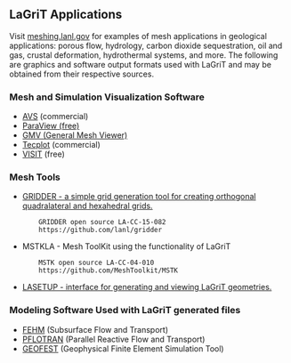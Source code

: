 LaGriT Applications
-------------------

Visit [meshing.lanl.gov](https://meshing.lanl.gov/proj/index.md) for
examples of mesh applications in geological applications: porous flow,
hydrology, carbon dioxide sequestration, oil and gas, crustal deformation, hydrothermal systems,
and more. The following are graphics and software output formats used
with LaGriT and may be obtained from their respective sources.


### Mesh and Simulation Visualization Software

-   [AVS](https://www.avs.com) (commercial)
-   [ParaView (free)](https://www.paraview.org)
-   [GMV (General Mesh
    Viewer)](https://www.generalmeshviewer.com/GMVHome.md)
-   [Tecplot](https://www.tecplot.com) (commercial)
-   [VISIT](https://computing.llnl.gov/vis/visit.md) (free)

### Mesh Tools

-   [GRIDDER - a simple grid generation tool for creating orthogonal
    quadralateral and hexahedral
    grids.](https://meshing.lanl.gov/gridder/gridder.md)

            GRIDDER open source LA-CC-15-082
            https://github.com/lanl/gridder


-   MSTKLA - Mesh ToolKit using the functionality of LaGriT

            MSTK open source LA-CC-04-010
            https://github.com/MeshToolkit/MSTK

-   [LASETUP - interface for generating and viewing LaGriT
    geometries.](lasetup.md)



### Modeling Software Used with LaGriT generated files


-   [FEHM](https://fehm.lanl.gov) (Subsurface Flow and Transport)
-   [PFLOTRAN](https://ees.lanl.gov/pflotran/) (Parallel Reactive Flow
    and Transport)
-   [GEOFEST](https://www.openchannelsoftware.com/projects/GeoFEST)
    (Geophysical Finite Element Simulation Tool)


